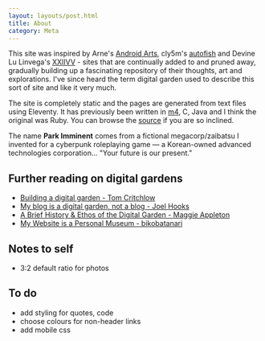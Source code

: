 ```yaml
---
layout: layouts/post.html
title: About
category: Meta
---
```

This site was inspired by Arne's [Android Arts](http://androidarts.com), cly5m's [autofish](http://autofish.net) and Devine Lu Linvega's [XXIIVV](https://wiki.xxiivv.com) - sites that are continually added to and pruned away, gradually building up a fascinating repository of their thoughts, art and explorations. I've since heard the term digital garden used to describe this sort of site and like it very much.

The site is completely static and the pages are generated from text files using Eleventy. It has previously been written in [m4](https://en.wikipedia.org/wiki/M4_(computer_language)), C, Java and I think the original was Ruby. You can browse the [source](https://github.com/marmaladian/marmaladian.github.io) if you are so inclined.

The name __Park Imminent__ comes from a fictional megacorp/zaibatsu I invented for a cyberpunk roleplaying game — a Korean-owned advanced technologies corporation... "Your future is our present."

## Further reading on digital gardens
- [Building a digital garden - Tom Critchlow](https://tomcritchlow.com/2019/02/17/building-digital-garden/)
- [My blog is a digital garden, not a blog - Joel Hooks](https://joelhooks.com/digital-garden)
- [A Brief History & Ethos of the Digital Garden - Maggie Appleton](https://maggieappleton.com/garden-history)
- [My Website is a Personal Museum - bikobatanari](https://bikobatanari.art/posts/2020/personal-museum.html)
  
## Notes to self
- 3:2 default ratio for photos

## To do
- add styling for quotes, code
- choose colours for non-header links
- add mobile css
